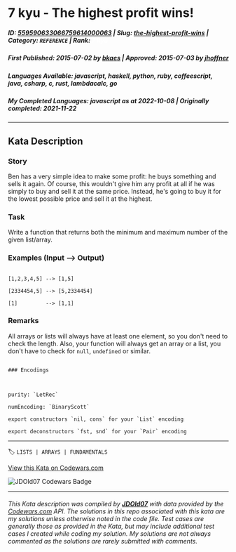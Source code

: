 # 7 kyu - The highest profit wins!

##### **ID**: [559590633066759614000063](https://www.codewars.com/kata/559590633066759614000063) | **Slug**: [the-highest-profit-wins](https://www.codewars.com/kata/559590633066759614000063) | **Category**: `REFERENCE` | **Rank**: <span style="color:white">7 kyu</span>

##### **First Published**: 2015-07-02 ***by*** [bkaes](https://www.codewars.com/users/bkaes) | **Approved**: 2015-07-03 ***by*** [jhoffner](https://www.codewars.com/users/jhoffner)

##### **Languages Available**: javascript, haskell, python, ruby, coffeescript, java, csharp, c, rust, lambdacalc, go

##### **My Completed Languages**: javascript ***as at*** 2022-10-08 | **Originally completed**: 2021-11-22

---

## Kata Description


### Story



Ben has a very simple idea to make some profit: he buys something and sells it again. Of course, this wouldn't give him any profit at all if he was simply to buy and sell it at the same price. Instead, he's going to buy it for the lowest possible price and sell it at the highest.



### Task



Write a function that returns both the minimum and maximum number of the given list/array. 



### Examples (Input --> Output)



```

[1,2,3,4,5] --> [1,5]

[2334454,5] --> [5,2334454]

[1]         --> [1,1]

```



### Remarks



All arrays or lists will always have at least one element, so you don't need to check the length. Also, your function will always get an array or a list, you don't have to check for `null`, `undefined` or similar.



~~~if:lambdacalc

### Encodings



purity: `LetRec`  

numEncoding: `BinaryScott`  

export constructors `nil, cons` for your `List` encoding  

export deconstructors `fst, snd` for your `Pair` encoding  

~~~

---


🏷 `LISTS | ARRAYS | FUNDAMENTALS`


[View this Kata on Codewars.com](https://www.codewars.com/kata/559590633066759614000063)

![](https://www.codewars.com/users/jdold07/badges/large "JDOld07 Codewars Badge")

---

###### *This Kata description was compiled by [**JDOld07**](https://tpstech.dev) with data provided by the [Codewars.com](https://www.codewars.com) API.  The solutions in this repo associated with this kata are my solutions unless otherwise noted in the code file.  Test cases are generally those as provided in the Kata, but may include additional test cases I created while coding my solution.  My solutions are not always commented as the solutions are rarely submitted with comments.*
